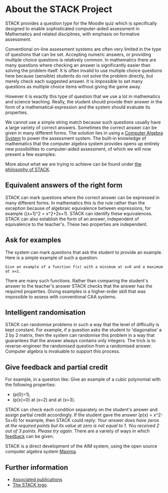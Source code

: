 # About the STACK Project

STACK provides a question type for the Moodle quiz which is specifically designed to enable sophisticated computer-aided assessment in Mathematics and related disciplines, with emphasis on formative assessment.

Conventional on-line assessment systems are often very limited in the type of questions that can be set.  Accepting numeric answers, or providing multiple choice questions is relatively common. In mathematics there are many questions where checking an answer is significantly easier than solving the problem itself.  It is often invalid to use multiple choice questions here because (sensible) students do not solve the problem directly, but merely check each suggested answer.   It is impossible to set many questions as multiple choice items without giving the game away.

However it is exactly this type of question that we use a lot in mathematics and science teaching. Really, the student should provide their answer in the form of a mathematical expression and the system should evaluate its properties.

We cannot use a simple string match because such questions usually have a large variety of correct answers.  Sometimes the correct answer can be given in many different forms.
The solution lies in using a [Computer Algebra System](../CAS/index.md) to power the assessment system.
The built-in knowledge of mathematics that the computer algebra system provides opens up entirely new possibilities to computer-aided assessment, of which we will now present a few examples:

More about what we are trying to achieve can be found under [the philosophy of STACK](The_philosophy_of_STACK.md).

## Equivalent answers of the right form ##

STACK can mark questions where the correct answer can be expressed in many different forms. In mathematics this is the rule rather than the exception because of algebraic equivalence between expressions, for example \((x+1)^2 = x^2+2x+1\). STACK can identify these equivalences.  STACK can also establish the form of an answer, independent of equivalence to the teacher's.  These two properties are independent.

## Ask for examples ##

The system can mark questions that ask the student to provide an example. Here is a simple example of such a question:

    Give an example of a function f(x) with a minimum at x=0 and a maximum at x=2.

There are many such functions. Rather than comparing the student's answer to the teacher's answer STACK checks that the answer has the required properties.  Giving examples is a higher-order skill that was impossible to assess with conventional CAA systems.

## Intelligent randomisation ##

STACK can randomise problems in such a way that the level of difficulty is kept constant. For example, if a question asks the student to 'diagonalise' a 2 by 2 matrix, then the system can randomise this problem in a way that guarantees that the answer always contains only integers. The trick is to reverse-engineer the randomised question from a randomised answer.  Computer algebra is invaluable to support this process.

## Give feedback and partial credit ##

For example, in a question like:
Give an example of a cubic polynomial with the following properties:

* \(p(0)=1\),
* \(p(x)=0\) at \(x=2\) and at \(x=3\).

STACK can check each condition separately on the student's answer and assign partial credit accordingly.
If the student gave the answer \(p(x) = x^2-5x+6\) for example, then STACK could reply: _Your answer does have zeros at the required points but its value at zero is not equal to 1. You received 2 out of 3 points. Please try again._
There are a variety of ways in which [feedback](../Authoring/Feedback.md) can be given.

STACK is a direct development of the AIM system, using the open source computer algebra system [Maxima](../CAS/Maxima.md).

## Further information  ##

* [Associated publications](Publications.md)
* [The STACK logo](Logo.md).


